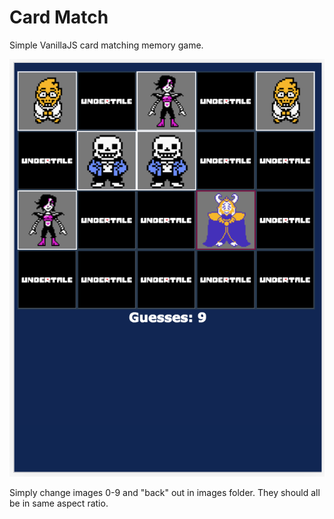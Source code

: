 Card Match
===

Simple VanillaJS card matching memory game.

![screen cap](ipadScreenshot.png)

Simply change images 0-9 and "back" out in images folder. They should all be in same aspect ratio.